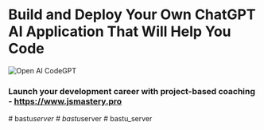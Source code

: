 # Build and Deploy Your Own ChatGPT AI Application That Will Help You Code
![Open AI CodeGPT](https://i.ibb.co/LS4DRhb/image-257.png)

### Launch your development career with project-based coaching - https://www.jsmastery.pro
#   b a s t u _ s e r v e r  
 #   b a s t u _ s e r v e r  
 #   b a s t u _ s e r v e r  
 
